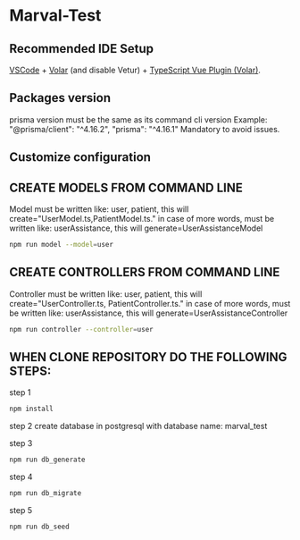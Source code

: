 # Marval-Test

## Recommended IDE Setup

[VSCode](https://code.visualstudio.com/) + [Volar](https://marketplace.visualstudio.com/items?itemName=Vue.volar) (and disable Vetur) + [TypeScript Vue Plugin (Volar)](https://marketplace.visualstudio.com/items?itemName=Vue.vscode-typescript-vue-plugin).

## Packages version
prisma version must be the same as its command cli version
Example: "@prisma/client": "^4.16.2", "prisma": "^4.16.1"
Mandatory to avoid issues.

## Customize configuration

## CREATE MODELS FROM COMMAND LINE
Model must be written like: user, patient, this will create="UserModel.ts,PatientModel.ts."
in case of more words, must be written like: userAssistance, this will generate=UserAssistanceModel

```sh
npm run model --model=user
```

## CREATE CONTROLLERS FROM COMMAND LINE
Controller must be written like: user, patient, this will create="UserController.ts, PatientController.ts."
in case of more words, must be written like: userAssistance, this will generate=UserAssistanceController

```sh
npm run controller --controller=user
```

## WHEN CLONE REPOSITORY DO THE FOLLOWING STEPS:

step 1

```sh
npm install
```

step 2
create database in postgresql with database name: marval_test

step 3
```sh
npm run db_generate
```

step 4
```sh
npm run db_migrate
```


step 5
```sh
npm run db_seed
```
